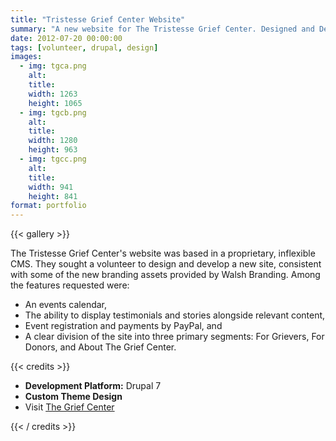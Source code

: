 ```yaml
---
title: "Tristesse Grief Center Website"
summary: "A new website for The Tristesse Grief Center. Designed and Developed in memory of Joanne Benitez."
date: 2012-07-20 00:00:00
tags: [volunteer, drupal, design]
images:
  - img: tgca.png
    alt:
    title:
    width: 1263
    height: 1065
  - img: tgcb.png
    alt:
    title:
    width: 1280
    height: 963
  - img: tgcc.png
    alt:
    title:
    width: 941
    height: 841
format: portfolio
---
```


{{< gallery >}}

The Tristesse Grief Center's website was based in a proprietary, inflexible CMS. They sought a volunteer to design and develop a new site, consistent with some of the new branding assets provided by Walsh Branding. Among the features requested were:

*   An events calendar,
*   The ability to display testimonials and stories alongside relevant content,
*   Event registration and payments by PayPal, and
*   A clear division of the site into three primary segments: For Grievers, For Donors, and About The Grief Center.


{{< credits >}}

*   **Development Platform:** Drupal 7
*   **Custom Theme Design**
*   Visit [The Grief Center](http://www.thegriefcenter.org)

{{< / credits >}}
